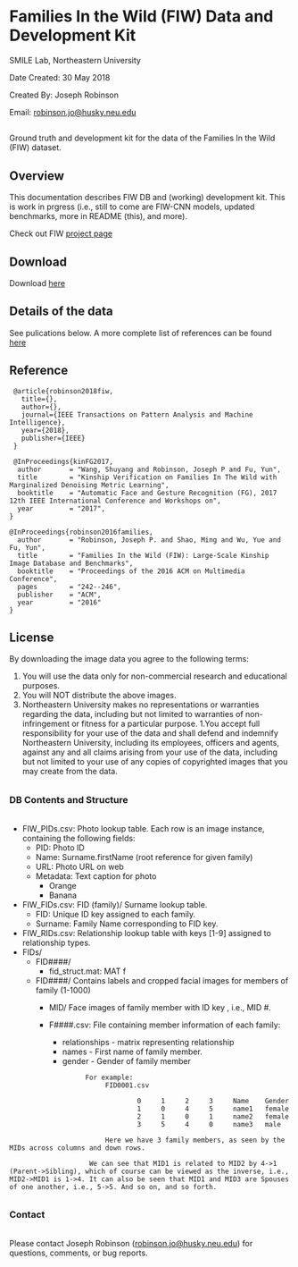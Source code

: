 
# Families In the Wild (FIW) Data and Development Kit
SMILE Lab, Northeastern University

Date Created:	30 May 2018

Created By:		Joseph Robinson

Email:		robinson.jo@husky.neu.edu
##
Ground truth and development kit for the data of the Families In the Wild (FIW) dataset.

## Overview
This documentation describes FIW DB and (working) development kit. This is work in prgress (i.e., still to come are FIW-CNN models, updated benchmarks, more in README (this), and more).

Check out FIW [project page](https://web.northeastern.edu/smilelab/fiw/index.html)

## Download
Download [here](https://web.northeastern.edu/smilelab/fiw/download.html)

## Details of the data
See pulications below. A more complete list of references can be found [here](https://web.northeastern.edu/smilelab/fiw/publications.html)

## Reference

```
 @article{robinson2018fiw,
   title={},
   author={},
   journal={IEEE Transactions on Pattern Analysis and Machine Intelligence},
   year={2018},
   publisher={IEEE}
 }
 
 @InProceedings{kinFG2017,
  author       = "Wang, Shuyang and Robinson, Joseph P and Fu, Yun",
  title        = "Kinship Verification on Families In The Wild with Marginalized Denoising Metric Learning",
  booktitle    = "Automatic Face and Gesture Recognition (FG), 2017 12th IEEE International Conference and Workshops on",
  year         = "2017",
}

@InProceedings{robinson2016families,
  author       = "Robinson, Joseph P. and Shao, Ming and Wu, Yue and Fu, Yun",
  title        = "Families In the Wild (FIW): Large-Scale Kinship Image Database and Benchmarks",
  booktitle    = "Proceedings of the 2016 ACM on Multimedia Conference",
  pages        = "242--246",
  publisher    = "ACM",
  year         = "2016"
}

```
## License

By downloading the image data you agree to the following terms:
1. You will use the data only for non-commercial research and educational purposes.
1. You will NOT distribute the above images.
1. Northeastern University makes no representations or warranties regarding the data, including but not limited to warranties of non-infringement or fitness for a particular purpose.
1.You accept full responsibility for your use of the data and shall defend and indemnify Northeastern University, including its employees, officers and agents, against any and all claims arising from your use of the data, including but not limited to your use of any copies of copyrighted images that you may create from the data.



######
### DB Contents and Structure
######
* FIW_PIDs.csv:    Photo lookup table. Each row is an image instance, containing the following fields:
  * PID:      Photo ID
  * Name:     Surname.firstName (root reference for given family)
  * URL:      Photo URL on web
  * Metadata: Text caption for photo
    * Orange
    * Banana
* FIW_FIDs.csv:    FID (family)/ Surname lookup table.
  * FID: 	Unique ID key assigned to each family.
  * Surname:	Family Name corresponding to FID key.
* FIW_RIDs.csv:     Relationship lookup table with keys [1-9] assigned to relationship types.
* FIDs/
  * FID####/
    * fid_struct.mat:   MAT f
  * FID####/           Contains labels and cropped facial images for members of family (1-1000)
    * MID<N>/ 	Face images of family member with ID key <N>, i.e., MID #.

    * F####.csv:	File containing member information of each family:
      * relationships	- matrix representing relationship
      * names			- First name of family member.
      * gender		- Gender of family member
```      
                   For example:
                        FID0001.csv
    
                                0     1     2     3     Name    Gender
                                1     0     4     5     name1   female
                                2     1     0     1     name2   female
                                3     5     4     0     name3   male
    
                        Here we have 3 family members, as seen by the MIDs across columns and down rows.
```
                        We can see that MID1 is related to MID2 by 4->1 (Parent->Sibling), which of course can be viewed as the inverse, i.e., MID2->MID1 is 1->4. It can also be seen that MID1 and MID3 are Spouses of one another, i.e., 5->5. And so on, and so forth.
		

######
### Contact
######
Please contact Joseph Robinson (robinson.jo@husky.neu.edu) for questions, comments, or bug reports.

